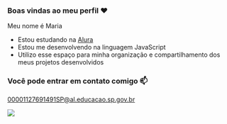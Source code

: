 ### Boas vindas ao meu perfil ❤️

Meu nome é Maria
- Estou estudando na [Alura](https://www.alura.com.br)
- Estou me desenvolvendo na linguagem JavaScript
- Utilizo esse espaço para minha organização e compartilhamento dos meus projetos desenvolvidos

### Você pode entrar em contato comigo 📫

00001127691491SP@al.educacao.sp.gov.br


![](https://media1.tenor.com/m/fZG8H-WGgn4AAAAC/hola-tu-cute.gif)
